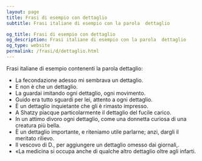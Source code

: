 ```yaml
---
layout: page
title: Frasi di esempio con dettaglio 
subtitle: Frasi italiane di esempio con la parola  dettaglio

og_title: Frasi di esempio con dettaglio 
og_description: Frasi italiane di esempio con la parola  dettaglio
og_type: website
permalink: /frasi/d/dettaglio.html
---
```


Frasi italiane di esempio contenenti la parola dettaglio:


- La fecondazione adesso mi sembrava un dettaglio.
- E non è che un dettaglio.
- La guardai imitando ogni dettaglio, ogni movimento.
- Guido era tutto sguardi per lei, attento a ogni dettaglio.
- È un dettaglio inquietante che gli è rimasto impresso.
- A Shatzy piacque particolarmente il dettaglio del fucile carico.
- In un attimo divoro ogni dettaglio, come una donnetta curiosa di una creatura più bella.
- È un dettaglio importante, e riteniamo utile parlarne; anzi, dargli il meritato rilievo.
- Il vescovo di D., per aggiungere un dettaglio omesso dai giornali,.
- «La medicina si occupa anche di qualche altro dettaglio oltre agli infarti.
